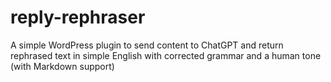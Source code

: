 # reply-rephraser
A simple WordPress plugin to send content to ChatGPT and return rephrased text in simple English with corrected grammar and a human tone (with Markdown support)
